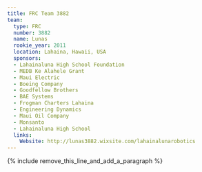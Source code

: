 ```yaml
---
title: FRC Team 3882
team:
  type: FRC
  number: 3882
  name: Lunas
  rookie_year: 2011
  location: Lahaina, Hawaii, USA
  sponsors:
  - Lahainaluna High School Foundation
  - MEDB Ke Alahele Grant
  - Maui Electric
  - Boeing Company
  - Goodfellow Brothers
  - BAE Systems
  - Frogman Charters Lahaina
  - Engineering Dynamics
  - Maui Oil Company
  - Monsanto
  - Lahainaluna High School
  links:
    Website: http://lunas3882.wixsite.com/lahainalunarobotics
---
```


{% include remove_this_line_and_add_a_paragraph %}